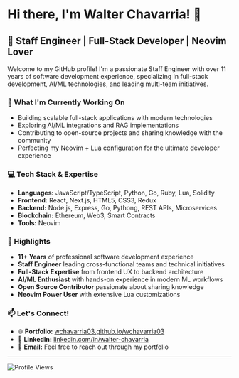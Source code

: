 # Hi there, I'm Walter Chavarria! 👋

## 🚀 Staff Engineer | Full-Stack Developer | Neovim Lover

Welcome to my GitHub profile! I'm a passionate Staff Engineer with over 11 years of software development experience, specializing in full-stack development, AI/ML technologies, and leading multi-team initiatives.

### 🔭 What I'm Currently Working On
- Building scalable full-stack applications with modern technologies
- Exploring AI/ML integrations and RAG implementations
- Contributing to open-source projects and sharing knowledge with the community
- Perfecting my Neovim + Lua configuration for the ultimate developer experience

### 💻 Tech Stack & Expertise
- **Languages:** JavaScript/TypeScript, Python, Go, Ruby, Lua, Solidity  
- **Frontend:** React, Next.js, HTML5, CSS3, Redux  
- **Backend:** Node.js, Express, Go, Pythong, REST APIs, Microservices  
- **Blockchain:** Ethereum, Web3, Smart Contracts  
- **Tools:** Neovim

### 🌟 Highlights
- **11+ Years** of professional software development experience
- **Staff Engineer** leading cross-functional teams and technical initiatives
- **Full-Stack Expertise** from frontend UX to backend architecture
- **AI/ML Enthusiast** with hands-on experience in modern ML workflows
- **Open Source Contributor** passionate about sharing knowledge
- **Neovim Power User** with extensive Lua customizations

### 📫 Let's Connect!
- 🌐 **Portfolio:** [wchavarria03.github.io/wchavarria03](https://wchavarria03.github.io/wchavarria03)
- 💼 **LinkedIn:** [linkedin.com/in/walter-chavarria](https://linkedin.com/in/walter-chavarria)
- 📧 **Email:** Feel free to reach out through my portfolio

---

<!-- Profile views counter -->
![Profile Views](https://komarev.com/ghpvc/?username=wchavarria03&color=green&style=flat-square) 